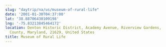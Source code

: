 ```yaml
---
slug: "daytrip/na/us/museum-of-rural-life"
date: '2001-01-30T04:37:00'
lat: '38.88706430109198'
lng: '-75.83213845464172'
location: Denton Historic District, Academy Avenue, Riverview Gardens, Denton, Caroline
  County, Maryland, 21629, United States
title: Museum of Rural Life
---
```



